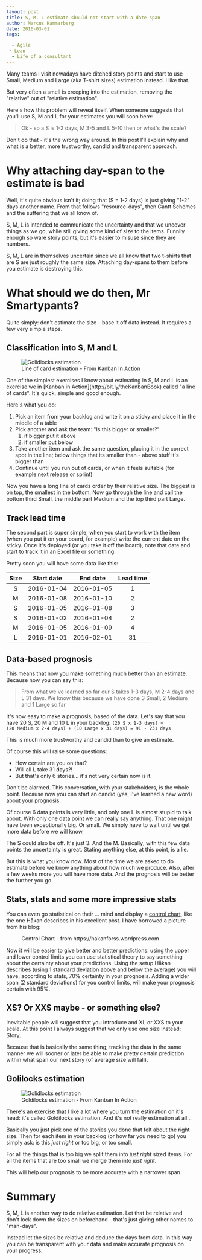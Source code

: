 ```yaml
---
layout: post
title: S, M, L estimate should not start with a date span
author: Marcus Hammarberg
date: 2016-03-01
tags:

  - Agile
 - Lean
  - Life of a consultant
---
```


Many teams I visit nowadays have ditched story points and start to use Small, Medium and Large (aka T-shirt sizes) estimation instead. I like that.

But very often a smell is creeping into the estimation, removing the "relative" out of "relative estimation".

Here's how this problem will reveal itself. When someone suggests that you'll use S, M and L for your estimates you will soon here:

<blockquote>Ok - so a S is 1-2 days, M 3-5 and L 5-10 then or what's the scale?</blockquote>

Don't do that - it's the wrong way around. In this post I'll explain why and what is a better, more trustworthy, candid and transparent approach.

<!-- excerpt-end -->

# Why attaching day-span to the estimate is bad
Well, it's quite obvious isn't it; doing that (S = 1-2 days) is just giving "1-2" days another name. From that follows "resource-days", then Gantt Schemes and the suffering that we all know of.

S, M, L is intended to communicate the uncertainty and that we uncover things as we go, while still giving some kind of size to the items. Funnily enough so ware story points, but it's easier to misuse since they are numbers.

S, M, L are in themselves uncertain since we all know that two t-shirts that are S are just roughly the same size. Attaching day-spans to them before you estimate is destroying this.

# What should we do then, Mr Smartypants?
Quite simply: don't estimate the size - base it off data instead. It requires a few very simple steps.

## Classification into S, M and L
<figure>
    <img src="/img/a line of cards.png" alt="Golidlocks estimation">
    <figcaption>Line of card estimation - From Kanban In Action</figcaption>
</figure>
One of the simplest exercises I know about estimating in S, M and L is an exercise we in [Kanban in Action](http://bit.ly/theKanbanBook) called "a line of cards". It's quick, simple and good enough.

Here's what you do:

1. Pick an item from your backlog and write it on a sticky and place it in the middle of a table
2. Pick another and ask the team: "Is this bigger or smaller?"
    1. if bigger put it above
    2. if smaller put below
3. Take another item and ask the same question, placing it in the correct spot in the line; below things that its smaller than - above stuff it's bigger than
4. Continue until you run out of cards, or when it feels suitable (for example next release or sprint)

Now you have a long line of cards order by their relative size. The biggest is on top, the smallest in the bottom. Now go through the line and call the bottom third Small, the middle part Medium and the top third part Large.

## Track lead time
The second part is super simple, when you start to work with the item (when you put it on your board, for example) write the current date on the sticky. Once it's deployed (or you take it off the board), note that date and start to track it in an Excel file or something.

Pretty soon you will have some data like this:

| Size  | Start date | End date | Lead time |
| :---------:  | :---------------------: | :------------: | :---------: |
| S |  2016-01-04 |  2016-01-05 | 1 |
| M |  2016-01-08 |  2016-01-10 | 2 |
| S |  2016-01-05 |  2016-01-08 | 3 |
| S |  2016-01-02 |  2016-01-04 | 2 |
| M |  2016-01-05 |  2016-01-09 | 4 |
| L |  2016-01-01 |  2016-02-01 | 31 |

## Data-based prognosis
This means that now you make something much better than an estimate. Because now you can say this:

<blockquote>From what we've learned so far our S takes 1-3 days, M 2-4 days and L 31 days. We know this because we have done 3 Small, 2 Medium and 1 Large so far</blockquote>

It's now easy to make a prognosis, based of the data. Let's say that you have 20 S, 20 M and 10 L in your backlog: <code>(20 S x 1-3 days) + (20 Medium x 2-4 days) + (10 Large x 31 days) = 91 - 231 days</code>

This is much more trustworthy and candid than to give an estimate.

Of course this will raise some questions:

* How certain are you on that?
* Will all L take 31 days?!
* But that's only 6 stories... it's not very certain now is it.

Don't be alarmed. This conversation, with your stakeholders, is the whole point. Because now you can start an candid (yes, I've learned a new word) about your prognosis.

Of course 6 data points is very little, and only one L is almost stupid to talk about. With only one data point we can really say anything. That one might have been exceptionally big. Or small. We simply have to wait until we get more data before we will know.

The S could also be off. It's just 3. And the M. Basically; with this few data points the uncertainty is great. Stating anything else, at this point, is a lie.

But this is what you know now. Most of the time we are asked to do estimate before we know anything about how much we produce. Also, after a few weeks more you will have more data. And the prognosis will be better the further you go.

## Stats, stats and some more impressive stats
You can even go statistical on their ... mind and display a [control chart](https://hakanforss.wordpress.com/2011/06/23/control-chart-how-to-create-one-in-excel-2010/), like the one Håkan describes in his excellent post. I have borrowed a picture from his blog:

<figure>
    <img src="https://hakanforss.files.wordpress.com/2011/06/formatedfeaturecontrolchart_thumb.png?" alt="">
    <figcaption>Control Chart - from https://hakanforss.wordpress.com</figcaption>
</figure>

Now it will be easier to give better and better predictions: using the upper and lower control limits you can use statistical theory to say something about the certainty about your predictions. Using the setup Håkan describes (using 1 standard deviation above and below the average) you will have, according to stats, 70% certainty in your prognosis. Adding a wider span (2 standard deviations) for you control limits, will make your prognosis certain with 95%.

## XS? Or XXS maybe - or something else?
Inevitable people will suggest that you introduce and XL or XXS to your scale. At this point I always suggest that we only use one size instead: Story.

Because that is basically the same thing; tracking the data in the same manner we will sooner or later be able to make pretty certain prediction within what span our next story (of average size will fall).

## Golilocks estimation
<figure>
    <img src="/img/goldilocks estimating.png" alt="Golidlocks estimation">
    <figcaption>Goldilocks estimation - From Kanban In Action</figcaption>
</figure>
There's an exercise that I like a lot where you turn the estimation on it's head: it's called Goldilocks estimation. And it's not really estimation at all...

Basically you just pick one of the stories you done that felt about the right size. Then for each item in your backlog (or how far you need to go) you simply ask: is this *just right* or too big, or too small.

For all the things that is too big we split them into *just right* sized items. For all the items that are too small we merge them into *just right*.

This will help our prognosis to be more accurate with a narrower span.

# Summary
S, M, L is another way to do relative estimation. Let that be relative and don't lock down the sizes on beforehand - that's just giving other names to "man-days".

Instead let the sizes be relative and deduce the days from data. In this way you can be transparent with your data and make accurate prognosis on your progress.